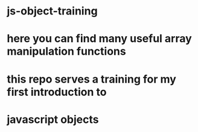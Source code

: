 # js-object-training
# here you can find many useful array manipulation functions
# this repo serves a training for my first introduction to
# javascript objects